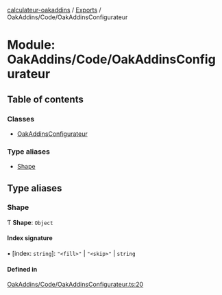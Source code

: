 [calculateur-oakaddins](../README.md) / [Exports](../modules.md) / OakAddins/Code/OakAddinsConfigurateur

# Module: OakAddins/Code/OakAddinsConfigurateur

## Table of contents

### Classes

- [OakAddinsConfigurateur](../classes/oakaddins_code_oakaddinsconfigurateur.oakaddinsconfigurateur.md)

### Type aliases

- [Shape](oakaddins_code_oakaddinsconfigurateur.md#shape)

## Type aliases

### Shape

Ƭ **Shape**: `Object`

#### Index signature

▪ [index: `string`]: ``"<fill>"`` \| ``"<skip>"`` \| `string`

#### Defined in

[OakAddins/Code/OakAddinsConfigurateur.ts:20](https://github.com/P0ulpy/Configurateur-OakAddins/blob/6c35e95/src/OakAddins/Code/OakAddinsConfigurateur.ts#L20)
